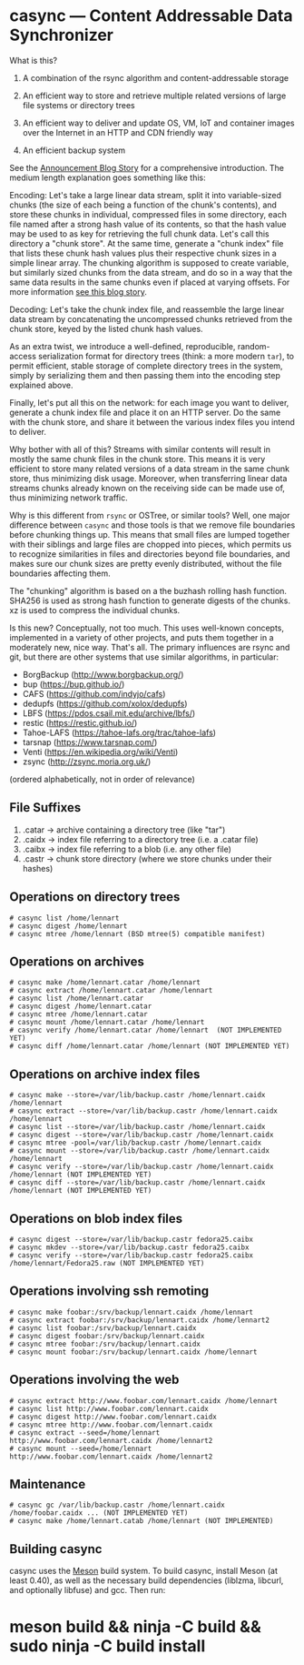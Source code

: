 # casync — Content Addressable Data Synchronizer

What is this?

1. A combination of the rsync algorithm and content-addressable storage

2. An efficient way to store and retrieve multiple related versions of large file systems or directory trees

3. An efficient way to deliver and update OS, VM, IoT and container images over the Internet in an HTTP and CDN friendly way

4. An efficient backup system

See the [Announcement Blog
Story](http://0pointer.net/blog/casync-a-tool-for-distributing-file-system-images.html) for a
comprehensive introduction. The medium length explanation goes something like
this:

Encoding: Let's take a large linear data stream, split it into
variable-sized chunks (the size of each being a function of the
chunk's contents), and store these chunks in individual, compressed
files in some directory, each file named after a strong hash value of
its contents, so that the hash value may be used to as key for
retrieving the full chunk data. Let's call this directory a "chunk
store". At the same time, generate a "chunk index" file that lists
these chunk hash values plus their respective chunk sizes in a simple
linear array. The chunking algorithm is supposed to create variable,
but similarly sized chunks from the data stream, and do so in a way
that the same data results in the same chunks even if placed at
varying offsets. For more information [see this blog
story](https://moinakg.wordpress.com/2013/06/22/high-performance-content-defined-chunking/).

Decoding: Let's take the chunk index file, and reassemble the large
linear data stream by concatenating the uncompressed chunks retrieved
from the chunk store, keyed by the listed chunk hash values.

As an extra twist, we introduce a well-defined, reproducible,
random-access serialization format for directory trees (think: a more
modern `tar`), to permit efficient, stable storage of complete directory
trees in the system, simply by serializing them and then passing them
into the encoding step explained above.

Finally, let's put all this on the network: for each image you want to
deliver, generate a chunk index file and place it on an HTTP
server. Do the same with the chunk store, and share it between the
various index files you intend to deliver.

Why bother with all of this? Streams with similar contents will result
in mostly the same chunk files in the chunk store. This means it is
very efficient to store many related versions of a data stream in the
same chunk store, thus minimizing disk usage. Moreover, when
transferring linear data streams chunks already known on the receiving
side can be made use of, thus minimizing network traffic.

Why is this different from `rsync` or OSTree, or similar tools? Well,
one major difference between `casync` and those tools is that we
remove file boundaries before chunking things up. This means that
small files are lumped together with their siblings and large files
are chopped into pieces, which permits us to recognize similarities in
files and directories beyond file boundaries, and makes sure our chunk
sizes are pretty evenly distributed, without the file boundaries
affecting them.

The "chunking" algorithm is based on a the buzhash rolling hash
function. SHA256 is used as strong hash function to generate digests
of the chunks. xz is used to compress the individual chunks.

Is this new? Conceptually, not too much. This uses well-known concepts,
implemented in a variety of other projects, and puts them together in a
moderately new, nice way. That's all. The primary influences are rsync and git,
but there are other systems that use similar algorithms, in particular:

- BorgBackup (http://www.borgbackup.org/)
- bup (https://bup.github.io/)
- CAFS (https://github.com/indyjo/cafs)
- dedupfs (https://github.com/xolox/dedupfs)
- LBFS (https://pdos.csail.mit.edu/archive/lbfs/)
- restic (https://restic.github.io/)
- Tahoe-LAFS (https://tahoe-lafs.org/trac/tahoe-lafs)
- tarsnap (https://www.tarsnap.com/)
- Venti (https://en.wikipedia.org/wiki/Venti)
- zsync (http://zsync.moria.org.uk/)

(ordered alphabetically, not in order of relevance)

## File Suffixes

1. .catar → archive containing a directory tree (like "tar")
2. .caidx → index file referring to a directory tree (i.e. a .catar file)
3. .caibx → index file referring to a blob (i.e. any other file)
4. .castr → chunk store directory (where we store chunks under their hashes)

## Operations on directory trees

```
# casync list /home/lennart
# casync digest /home/lennart
# casync mtree /home/lennart (BSD mtree(5) compatible manifest)
```

## Operations on archives

```
# casync make /home/lennart.catar /home/lennart
# casync extract /home/lennart.catar /home/lennart
# casync list /home/lennart.catar
# casync digest /home/lennart.catar
# casync mtree /home/lennart.catar
# casync mount /home/lennart.catar /home/lennart
# casync verify /home/lennart.catar /home/lennart  (NOT IMPLEMENTED YET)
# casync diff /home/lennart.catar /home/lennart (NOT IMPLEMENTED YET)
```

## Operations on archive index files

```
# casync make --store=/var/lib/backup.castr /home/lennart.caidx /home/lennart
# casync extract --store=/var/lib/backup.castr /home/lennart.caidx /home/lennart
# casync list --store=/var/lib/backup.castr /home/lennart.caidx
# casync digest --store=/var/lib/backup.castr /home/lennart.caidx
# casync mtree -pool=/var/lib/backup.castr /home/lennart.caidx
# casync mount --store=/var/lib/backup.castr /home/lennart.caidx /home/lennart
# casync verify --store=/var/lib/backup.castr /home/lennart.caidx /home/lennart (NOT IMPLEMENTED YET)
# casync diff --store=/var/lib/backup.castr /home/lennart.caidx /home/lennart (NOT IMPLEMENTED YET)
```

## Operations on blob index files

```
# casync digest --store=/var/lib/backup.castr fedora25.caibx
# casync mkdev --store=/var/lib/backup.castr fedora25.caibx
# casync verify --store=/var/lib/backup.castr fedora25.caibx /home/lennart/Fedora25.raw (NOT IMPLEMENTED YET)
```

## Operations involving ssh remoting

```
# casync make foobar:/srv/backup/lennart.caidx /home/lennart
# casync extract foobar:/srv/backup/lennart.caidx /home/lennart2
# casync list foobar:/srv/backup/lennart.caidx
# casync digest foobar:/srv/backup/lennart.caidx
# casync mtree foobar:/srv/backup/lennart.caidx
# casync mount foobar:/srv/backup/lennart.caidx /home/lennart
```

## Operations involving the web

```
# casync extract http://www.foobar.com/lennart.caidx /home/lennart
# casync list http://www.foobar.com/lennart.caidx
# casync digest http://www.foobar.com/lennart.caidx
# casync mtree http://www.foobar.com/lennart.caidx
# casync extract --seed=/home/lennart http://www.foobar.com/lennart.caidx /home/lennart2
# casync mount --seed=/home/lennart http://www.foobar.com/lennart.caidx /home/lennart2
```

## Maintenance

```
# casync gc /var/lib/backup.castr /home/lennart.caidx /home/foobar.caidx ... (NOT IMPLEMENTED YET)
# casync make /home/lennart.catab /home/lennart (NOT IMPLEMENTED)
```

## Building casync

casync uses the [Meson](http://mesonbuild.com/) build system. To build casync,
install Meson (at least 0.40), as well as the necessary build dependencies
(liblzma, libcurl, and optionally libfuse) and gcc. Then run:

# meson build && ninja -C build && sudo ninja -C build install
